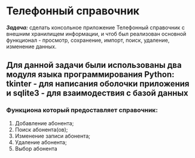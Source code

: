 # Телефонный справочник

_**Задача:**_
сделать консольное приложение Телефонный справочник с внешним хранилищем информации, и чтоб был реализован основной функционал - просмотр, сохранение, импорт, поиск, удаление, изменение данных.

## Для данной задачи были использованы два модуля языка программирования Python: tkinter - для написания оболочки приложения и sqlite3 - для взаимодествия с базой данных

### Функциона который предоставляет справочник:
1. Добавление абонента;
2. Поиск абонента(ов);
3. Изменение записи абонента;
4. Удаление абонента;
5. Выбор абонента